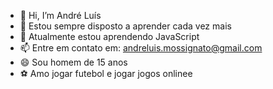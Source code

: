 - 👋 Hi, I’m André Luís
- 👀 Estou sempre disposto a aprender cada vez mais
- 🌱 Atualmente estou aprendendo JavaScript
- 📫 Entre em contato em: andreluis.mossignato@gmail.com
- 😄 Sou homem de 15 anos
- ⚽ Amo jogar futebol e jogar jogos onlinee 

<!---
andreluistavaresmossignato/andreluistavaresmossignato is a ✨ special ✨ repository because its `README.md` (this file) appears on your GitHub profile.
You can click the Preview link to take a look at your changes.
--->
